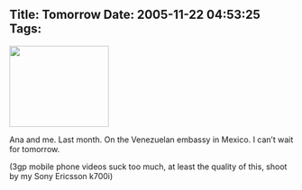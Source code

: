 Title: Tomorrow
Date: 2005-11-22 04:53:25
Tags: 
---
<a href="http://damog.nipl.net/misc/david-ana.3gp"><img width="176" height="144" border="0" alt=" " src="http://damog.nipl.net/misc/videito.png"/></a> <p align="left">Ana and me. Last month. On the Venezuelan embassy in Mexico. I can&#8217;t wait for tomorrow.</p>
<p align="left">(3gp mobile phone videos suck too much, at least the quality of this, shoot by my Sony Ericsson k700i)</p>
<br/><br/>
